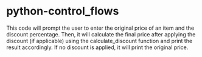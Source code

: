# python-control_flows
This code will prompt the user to enter the original price of an item and the discount percentage. Then, it will calculate the final price after applying the discount (if applicable) using the calculate_discount function and print the result accordingly. If no discount is applied, it will print the original price.
